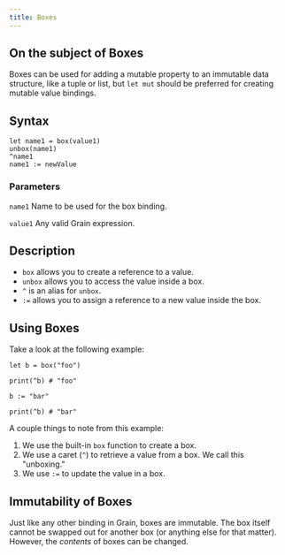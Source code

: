 ```yaml
---
title: Boxes
---
```


## On the subject of Boxes

Boxes can be used for adding a mutable property to an immutable data structure, like a tuple or list, but `let mut` should be preferred for creating mutable value bindings.

## Syntax

```grain
let name1 = box(value1)
unbox(name1)
^name1
name1 := newValue
```

### Parameters

`name1`
Name to be used for the box binding.

`value1`
Any valid Grain expression.

## Description

* `box` allows you to create a reference to a value.
* `unbox` allows you to access the value inside a box.
* `^` is an alias for `unbox`.
* `:=` allows you to assign a reference to a new value inside the box.

## Using Boxes

Take a look at the following example:

```grain
let b = box("foo")

print(^b) # "foo"

b := "bar"

print(^b) # "bar"
```

A couple things to note from this example:

1. We use the built-in `box` function to create a box.
1. We use a caret (`^`) to retrieve a value from a box. We call this "unboxing."
1. We use `:=` to update the value in a box.

## Immutability of Boxes

Just like any other binding in Grain, boxes are immutable. The box itself cannot be swapped out for another box (or anything else for that matter). However, the _contents_ of boxes can be changed.
